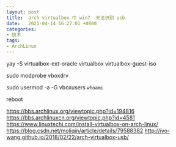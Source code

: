 ```yaml
---
layout: post
title:  arch virtualbox 中 win7  无法识别 usb 
date:   2021-04-14 16:27:01 +0800
categories:
- 技术
tags:
- ArchLinux
---
```



yay -S virtualbox-ext-oracle virtualbox virtualbox-guest-iso

sudo modprobe vboxdrv

sudo usermod -a -G  vboxusers `whoami`

reboot


https://bbs.archlinux.org/viewtopic.php?id=194816
https://bbs.archlinuxcn.org/viewtopic.php?id=4581
https://www.linuxtechi.com/install-virtualbox-on-arch-linux/
https://blog.csdn.net/moliqin/article/details/79588382
http://ivo-wang.github.io/2018/02/22/arch-virtualbox-usb/


